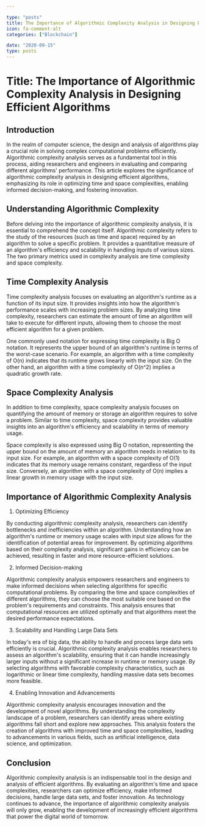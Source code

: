 ```yaml
---

type: "posts"
title: The Importance of Algorithmic Complexity Analysis in Designing Efficient Algorithms
icon: fa-comment-alt
categories: ["Blockchain"]

date: "2020-09-15"
type: posts
---
```





# Title: The Importance of Algorithmic Complexity Analysis in Designing Efficient Algorithms

## Introduction

In the realm of computer science, the design and analysis of algorithms play a crucial role in solving complex computational problems efficiently. Algorithmic complexity analysis serves as a fundamental tool in this process, aiding researchers and engineers in evaluating and comparing different algorithms' performance. This article explores the significance of algorithmic complexity analysis in designing efficient algorithms, emphasizing its role in optimizing time and space complexities, enabling informed decision-making, and fostering innovation.

## Understanding Algorithmic Complexity

Before delving into the importance of algorithmic complexity analysis, it is essential to comprehend the concept itself. Algorithmic complexity refers to the study of the resources (such as time and space) required by an algorithm to solve a specific problem. It provides a quantitative measure of an algorithm's efficiency and scalability in handling inputs of various sizes. The two primary metrics used in complexity analysis are time complexity and space complexity.

## Time Complexity Analysis

Time complexity analysis focuses on evaluating an algorithm's runtime as a function of its input size. It provides insights into how the algorithm's performance scales with increasing problem sizes. By analyzing time complexity, researchers can estimate the amount of time an algorithm will take to execute for different inputs, allowing them to choose the most efficient algorithm for a given problem.

One commonly used notation for expressing time complexity is Big O notation. It represents the upper bound of an algorithm's runtime in terms of the worst-case scenario. For example, an algorithm with a time complexity of O(n) indicates that its runtime grows linearly with the input size. On the other hand, an algorithm with a time complexity of O(n^2) implies a quadratic growth rate.

## Space Complexity Analysis

In addition to time complexity, space complexity analysis focuses on quantifying the amount of memory or storage an algorithm requires to solve a problem. Similar to time complexity, space complexity provides valuable insights into an algorithm's efficiency and scalability in terms of memory usage.

Space complexity is also expressed using Big O notation, representing the upper bound on the amount of memory an algorithm needs in relation to its input size. For example, an algorithm with a space complexity of O(1) indicates that its memory usage remains constant, regardless of the input size. Conversely, an algorithm with a space complexity of O(n) implies a linear growth in memory usage with the input size.

## Importance of Algorithmic Complexity Analysis

1. Optimizing Efficiency

By conducting algorithmic complexity analysis, researchers can identify bottlenecks and inefficiencies within an algorithm. Understanding how an algorithm's runtime or memory usage scales with input size allows for the identification of potential areas for improvement. By optimizing algorithms based on their complexity analysis, significant gains in efficiency can be achieved, resulting in faster and more resource-efficient solutions.

2. Informed Decision-making

Algorithmic complexity analysis empowers researchers and engineers to make informed decisions when selecting algorithms for specific computational problems. By comparing the time and space complexities of different algorithms, they can choose the most suitable one based on the problem's requirements and constraints. This analysis ensures that computational resources are utilized optimally and that algorithms meet the desired performance expectations.

3. Scalability and Handling Large Data Sets

In today's era of big data, the ability to handle and process large data sets efficiently is crucial. Algorithmic complexity analysis enables researchers to assess an algorithm's scalability, ensuring that it can handle increasingly larger inputs without a significant increase in runtime or memory usage. By selecting algorithms with favorable complexity characteristics, such as logarithmic or linear time complexity, handling massive data sets becomes more feasible.

4. Enabling Innovation and Advancements

Algorithmic complexity analysis encourages innovation and the development of novel algorithms. By understanding the complexity landscape of a problem, researchers can identify areas where existing algorithms fall short and explore new approaches. This analysis fosters the creation of algorithms with improved time and space complexities, leading to advancements in various fields, such as artificial intelligence, data science, and optimization.

## Conclusion

Algorithmic complexity analysis is an indispensable tool in the design and analysis of efficient algorithms. By evaluating an algorithm's time and space complexities, researchers can optimize efficiency, make informed decisions, handle large data sets, and foster innovation. As technology continues to advance, the importance of algorithmic complexity analysis will only grow, enabling the development of increasingly efficient algorithms that power the digital world of tomorrow.